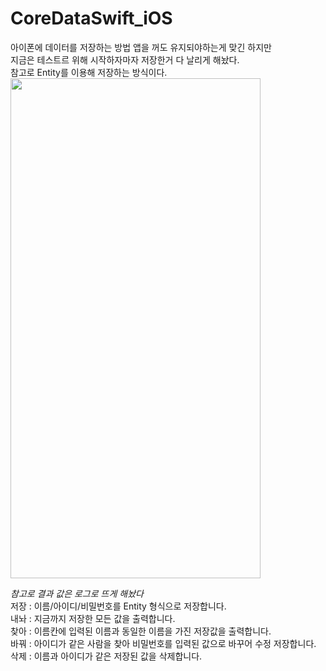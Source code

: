 # CoreDataSwift_iOS
아이폰에 데이터를 저장하는 방법 
앱을 꺼도 유지되야하는게 맞긴 하지만 <br>
지금은 테스트르 위해 시작하자마자 저장한거 다 날리게 해놨다. <br>
참고로 Entity를 이용해 저장하는 방식이다.<br>
<img src = "https://user-images.githubusercontent.com/33897259/145934225-73092271-5958-4913-b796-45e6f29e80c0.png" width = "400" height = "800">


*참고로 결과 값은 로그로 뜨게 해놨다*
<br>저장 : 이름/아이디/비밀번호를 Entity 형식으로 저장합니다. 
<br>내놔 : 지금까지 저장한 모든 값을 출력합니다. 
<br>찾아 : 이름칸에 입력된 이름과 동일한 이름을 가진 저장값을 출력합니다.
<br>바꿔 : 아이디가 같은 사람을 찾아 비밀번호를 입력된 값으로 바꾸어 수정 저장합니다.
<br>삭제 : 이름과 아이디가 같은 저장된 값을 삭제합니다.
